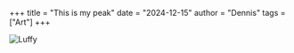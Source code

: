 +++
title = "This is my peak"
date = "2024-12-15"
author = "Dennis"
tags = ["Art"]
+++

![Luffy](/images/Luffy.jpg)